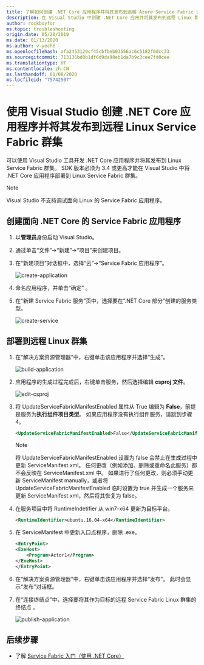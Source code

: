 ```yaml
---
title: 了解如何创建 .NET Core 应用程序并将其发布到远程 Azure Service Fabric Linux 群集
description: 在 Visual Studio 中创建 .NET Core 应用并将其发布到远程 Linux 群集
author: rockboyfor
ms.topic: troubleshooting
origin.date: 05/20/2019
ms.date: 01/13/2020
ms.author: v-yeche
ms.openlocfilehash: afa2453129cf45cbfbeb03556ac6c5182f0dcc33
ms.sourcegitcommit: 713136bd0b1df6d9da98eb1da7b9c3cee7fd0cee
ms.translationtype: HT
ms.contentlocale: zh-CN
ms.lasthandoff: 01/08/2020
ms.locfileid: "75742507"
---
```

<!--Verify successfully-->
<!--Need Reopen the Visual Studio project and refresh certification after about half an hour-->
# <a name="use-visual-studio-to-create-and-publish-net-core-applications-targeting-a-remote-linux-service-fabric-cluster"></a>使用 Visual Studio 创建 .NET Core 应用程序并将其发布到远程 Linux Service Fabric 群集
可以使用 Visual Studio 工具开发 .NET Core 应用程序并将其发布到 Linux Service Fabric 群集。 SDK 版本必须为 3.4 或更高才能在 Visual Studio 中将 .NET Core 应用程序部署到 Linux Service Fabric 群集。

> [!Note]
> Visual Studio 不支持调试面向 Linux 的 Service Fabric 应用程序。
>

## <a name="create-a-service-fabric-application-targeting-net-core"></a>创建面向 .NET Core 的 Service Fabric 应用程序
1. 以**管理员**身份启动 Visual Studio。
2. 通过单击“文件”->“新建”->“项目”来创建项目。 
3. 在“新建项目”对话框中，选择“云”->“Service Fabric 应用程序”。  
    
    ![create-application]
    
4. 命名应用程序，并单击“确定”  。
5. 在“新建 Service Fabric 服务”页中，选择要在“.NET Core 部分”创建的服务类型。  
    
    ![create-service]

## <a name="deploy-to-a-remote-linux-cluster"></a>部署到远程 Linux 群集
1. 在“解决方案资源管理器”中，右键单击该应用程序并选择“生成”。 

    ![build-application]
    
2. 应用程序的生成过程完成后，右键单击服务，然后选择编辑 **csproj 文件**。

    ![edit-csproj]
    
3. 将 UpdateServiceFabricManifestEnabled 属性从 True 编辑为 **False**，前提是服务为**执行组件项目类型**。 如果应用程序没有执行组件服务，请跳到步骤 4。
    
    ```xml
    <UpdateServiceFabricManifestEnabled>False</UpdateServiceFabricManifestEnabled>
    ```
    > [!Note]
    > 将 UpdateServiceFabricManifestEnabled 设置为 false 会禁止在生成过程中更新 ServiceManifest.xml。 任何更改（例如添加、删除或重命名此服务）都不会反映在 ServiceManifest.xml 中。 如果进行了任何更改，则必须手动更新 ServiceManifest manually，或者将 UpdateServiceFabricManifestEnabled 临时设置为 true 并生成一个服务来更新 ServiceManifest.xml，然后将其恢复为 false。
    >

4. 在服务项目中将 RuntimeIndetifier 从 win7-x64 更新为目标平台。
    
    ```xml
    <RuntimeIdentifier>ubuntu.16.04-x64</RuntimeIdentifier>
    ```
5. 在 ServiceManifest 中更新入口点程序，删除 .exe。 
    
    ```xml
    <EntryPoint> 
    <ExeHost> 
        <Program>Actor1</Program> 
    </ExeHost> 
    </EntryPoint>
    ```
6. 在“解决方案资源管理器”中，右键单击该应用程序并选择“发布”。  此时会显示“发布”对话框。 
7. 在“连接终结点”中，选择要将其作为目标的远程 Service Fabric Linux 群集的终结点  。
    
    ![publish-application]

<!--Image references-->

[create-application]:./media/service-fabric-how-to-vs-remote-linux-cluster/create-application-remote-linux.png
[create-service]:./media/service-fabric-how-to-vs-remote-linux-cluster/create-service-remote-linux.png
[build-application]:./media/service-fabric-how-to-vs-remote-linux-cluster/build-application-remote-linux.png
[edit-csproj]:./media/service-fabric-how-to-vs-remote-linux-cluster/edit-csproj-remote-linux.png
[publish-application]:./media/service-fabric-how-to-vs-remote-linux-cluster/publish-remote-linux.png

## <a name="next-steps"></a>后续步骤
* 了解 [Service Fabric 入门（使用 .NET Core）](https://azure.microsoft.com/resources/samples/service-fabric-dotnet-core-getting-started/)

<!-- Update_Description: wording update -->
